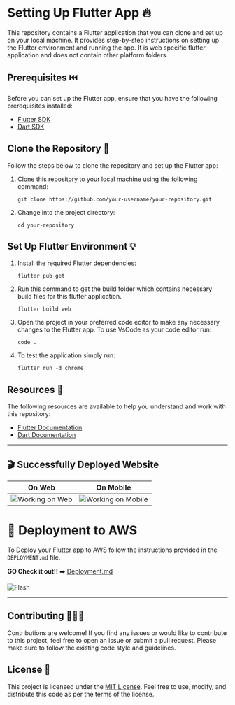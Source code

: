 # Setting Up Flutter App 🔥

This repository contains a Flutter application that you can clone and set up on your local machine. It provides step-by-step instructions on setting up the Flutter environment and running the app.
It is web specific flutter application and does not contain other platform folders.

## Prerequisites ⏮️

Before you can set up the Flutter app, ensure that you have the following prerequisites installed:

- [Flutter SDK](https://flutter.dev/docs/get-started/install)
- [Dart SDK](https://dart.dev/tools/sdk#install)

## Clone the Repository 👣

Follow the steps below to clone the repository and set up the Flutter app:

1. Clone this repository to your local machine using the following command:

   ```shell
   git clone https://github.com/your-username/your-repository.git
   ```

2. Change into the project directory:

   ```shell
   cd your-repository
   ```

## Set Up Flutter Environment 💡

1. Install the required Flutter dependencies:

   ```shell
   flutter pub get
   ```

2. Run this command to get the build folder which contains necessary build files for this flutter application.

   ```shell
   flutter build web
   ```

3. Open the project in your preferred code editor to make any necessary changes to the Flutter app.
To use VsCode as your code editor run:

   ```shell
   code .
   ```

4. To test the application simply run:

   ```shell
   flutter run -d chrome
   ```


## Resources 🧪

The following resources are available to help you understand and work with this repository:

- [Flutter Documentation](https://flutter.dev/docs)
- [Dart Documentation](https://dart.dev/guides)

---


## 🎬 Successfully Deployed Website  


| On Web  | On Mobile |
| ------------- | ------------- |
| ![Working on Web](https://github.com/UjjwalMahar/Flutter-App-To-AWS/assets/111011580/7fb79185-9074-4b17-9251-de3dfea0af4f)  | ![Working on Mobile](https://github.com/UjjwalMahar/Flutter-App-To-AWS/assets/111011580/945788fd-c65a-4e94-983b-62527a46b966)  |



# 👑 Deployment to AWS 

To Deploy your Flutter app to AWS follow the instructions provided in the `DEPLOYMENT.md` file. 

**GO Check it out!!** ➡️ [Deployment.md](https://github.com/UjjwalMahar/Flutter-App-To-AWS/blob/4ae1ebb58563849b7002215d93beca48d28b6a81/DEPLOYMENT.md)


 ![Flash](https://github.com/UjjwalMahar/Flutter-App-To-AWS/assets/111011580/3c183c83-30d0-4c71-9d75-ffa0fce2e79a)



---

## Contributing 🧑🏻‍💻

Contributions are welcome! If you find any issues or would like to contribute to this project, feel free to open an issue or submit a pull request. Please make sure to follow the existing code style and guidelines.

## License 📝

This project is licensed under the [MIT License](LICENSE). Feel free to use, modify, and distribute this code as per the terms of the license.
